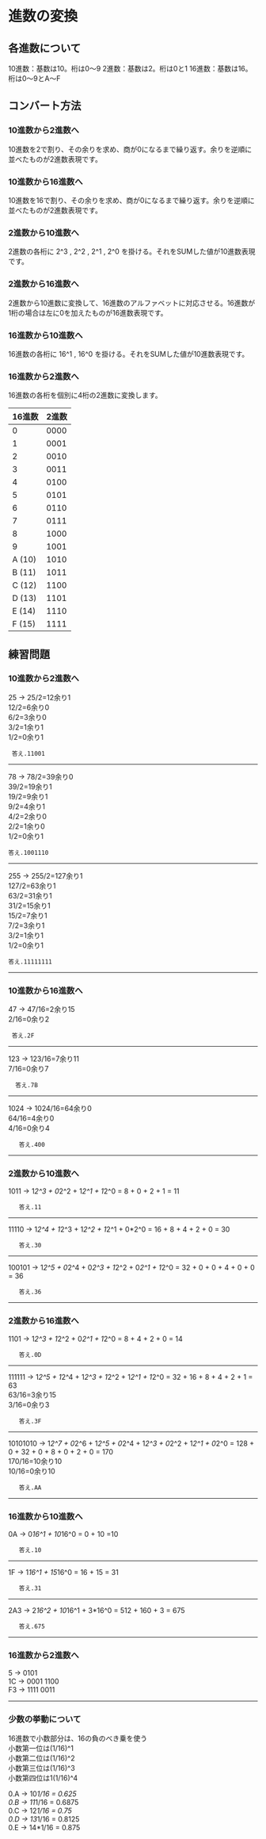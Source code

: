 # 進数の変換
## 各進数について
10進数：基数は10。桁は0～9
2進数：基数は2。桁は0と1
16進数：基数は16。桁は0～9とA～F

## コンバート方法
### 10進数から2進数へ
10進数を2で割り、その余りを求め、商が0になるまで繰り返す。余りを逆順に並べたものが2進数表現です。

### 10進数から16進数へ
10進数を16で割り、その余りを求め、商が0になるまで繰り返す。余りを逆順に並べたものが2進数表現です。

### 2進数から10進数へ
2進数の各桁に 2^3 , 2^2 , 2^1 , 2^0 を掛ける。それをSUMした値が10進数表現です。

### 2進数から16進数へ
2進数から10進数に変換して、16進数のアルファベットに対応させる。16進数が1桁の場合は左に0を加えたものが16進数表現です。

### 16進数から10進数へ
16進数の各桁に 16^1 , 16^0 を掛ける。それをSUMした値が10進数表現です。

### 16進数から2進数へ
16進数の各桁を個別に4桁の2進数に変換します。

| 16進数 | 2進数  |
|--------|--------|
| 0      | 0000   |
| 1      | 0001   |
| 2      | 0010   |
| 3      | 0011   |
| 4      | 0100   |
| 5      | 0101   |
| 6      | 0110   |
| 7      | 0111   |
| 8      | 1000   |
| 9      | 1001   |
| A (10) | 1010   |
| B (11) | 1011   |
| C (12) | 1100   |
| D (13) | 1101   |
| E (14) | 1110   |
| F (15) | 1111   |

## 練習問題
### 10進数から2進数へ

25 → 25/2=12余り1<br>
     12/2=6余り0<br>
     6/2=3余り0<br>
     3/2=1余り1<br>
     1/2=0余り1<br>

     答え.11001
---
<!-- 78 → 78/2=39余り0<br>
     39/2=19余り1<br>
     19/2=9余り1<br>
     9/2=4余り1<br>
     4/2=2余り0<br>
     2/2=0余り0<br>

     答え.001110 -->

78 → 78/2=39余り0<br>
    39/2=19余り1<br>
    19/2=9余り1<br>
    9/2=4余り1<br>
    4/2=2余り0<br>
    2/2=1余り0<br>
    1/2=0余り1<br>

    答え.1001110
---
<!-- 255 → 255/2=127余り1<br>
      127/2=63余り1<br>
      63/2=36余り1<br>
      36/2=18余り0<br>
      18/2=9余り0<br>
      9/2=4余り1<br>
      4/2=2余り0<br>
      2/2=0余り0<br>

      答え.00100111 -->

255 → 255/2=127余り1<br>
    127/2=63余り1<br>
    63/2=31余り1<br>
    31/2=15余り1<br>
    15/2=7余り1<br>
    7/2=3余り1<br>
    3/2=1余り1<br>
    1/2=0余り1<br>

    答え.11111111
---
### 10進数から16進数へ

47 → 47/16=2余り15<br>
     2/16=0余り2<br>

     答え.2F
---
123 → 123/16=7余り11<br>
      7/16=0余り7<br>

      答え.7B
---
1024 → 1024/16=64余り0<br>
       64/16=4余り0<br>
       4/16=0余り4<br>

       答え.400
---
### 2進数から10進数へ

<!-- 1011 → 1*2^3 + 0*2^2 + 1*2^1 + 1*2^0 = 8 + 0 + 2 + 0 = 10<br>

       答え.10 -->

1011 → 1*2^3 + 0*2^2 + 1*2^1 + 1*2^0 = 8 + 0 + 2 + 1 = 11<br>

       答え.11
---
11110 → 1*2^4 + 1*2^3 + 1*2^2 + 1*2^1 + 0*2^0 = 16 + 8 + 4 + 2 + 0 = 30<br>

       答え.30
---
100101 → 1*2^5 + 0*2^4 + 0*2^3 + 1*2^2 + 0*2^1 + 1*2^0 = 32 + 0 + 0 + 4 + 0 + 0 = 36<br>

       答え.36
---
### 2進数から16進数へ

1101 → 1*2^3 + 1*2^2 + 0*2^1 + 1*2^0 = 8 + 4 + 2 + 0 = 14<br>

       答え.0D
---
<!-- 111111 → 1*2^5 + 1*2^4 + 1*2^3 + 1*2^2 + 1*2^1 + 1*2^0 = 32 + 16 + 8 + 4 + 2 + 0 = 62<br>

       答え.62 -->

111111 → 1*2^5 + 1*2^4 + 1*2^3 + 1*2^2 + 1*2^1 + 1*2^0 = 32 + 16 + 8 + 4 + 2 + 1 = 63<br>
63/16=3余り15<br>
3/16=0余り3<br>

       答え.3F
---
10101010 → 1*2^7 + 0*2^6 + 1*2^5 + 0*2^4 + 1*2^3 + 0*2^2 + 1*2^1 + 0*2^0 = 128 + 0 + 32 + 0 + 8 + 0 + 2 + 0 = 170<br>
170/16=10余り10<br>
10/16=0余り10<br>

       答え.AA
---
### 16進数から10進数へ

0A → 0*16^1 + 10*16^0 = 0 + 10 =10<br>

       答え.10
---
1F → 1*16^1 + 15*16^0 = 16 + 15 = 31<br>

       答え.31
---
2A3 → 2*16^2 + 10*16^1 + 3*16^0 = 512 + 160 + 3 = 675<br>

       答え.675
---
### 16進数から2進数へ

5 → 0101<br>
1C → 0001 1100<br>
F3 → 1111 0011<br>

---
### 少数の挙動について
16進数で小数部分は、16の負のべき乗を使う<br>
小数第一位は(1/16)^1<br>
小数第二位は(1/16)^2<br>
小数第三位は(1/16)^3<br>
小数第四位は1(1/16)^4<br>

0.A → 10*1/16 = 0.625<br>
0.B → 11*1/16 = 0.6875<br>
0.C → 12*1/16 = 0.75<br>
0.D → 13*1/16 = 0.8125<br>
0.E → 14*1/16 = 0.875<br>
